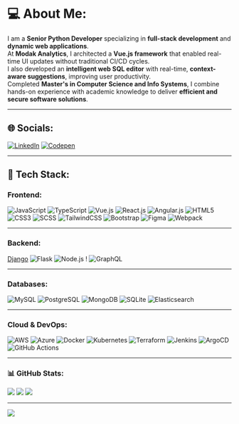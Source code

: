 # 💻 About Me:
I am a **Senior Python Developer** specializing in **full-stack development** and **dynamic web applications**.  
At **Modak Analytics**, I architected a **Vue.js framework** that enabled real-time UI updates without traditional CI/CD cycles.  
I also developed an **intelligent web SQL editor** with real-time, **context-aware suggestions**, improving user productivity.  
Completed **Master's in Computer Science and Info Systems**, I combine hands-on experience with academic knowledge to deliver **efficient and secure software solutions**.  


---

## 🌐 Socials:
[![LinkedIn](https://img.shields.io/badge/LinkedIn-%230077B5.svg?logo=linkedin&logoColor=white)](https://linkedin.com/in/naveen-chilakala)  [![Codepen](https://img.shields.io/badge/Codepen-000000?style=for-the-badge&logo=codepen&logoColor=white)](https://codepen.io/naveen-chilakala)  

---

## 🚀 Tech Stack:

### **Frontend:**
![JavaScript](https://img.shields.io/badge/javascript-%23323330.svg?style=for-the-badge&logo=javascript&logoColor=%23F7DF1E)  ![TypeScript](https://img.shields.io/badge/typescript-%23007ACC.svg?style=for-the-badge&logo=typescript&logoColor=white)  ![Vue.js](https://img.shields.io/badge/vue.js-%2335495e.svg?style=for-the-badge&logo=vuedotjs&logoColor=%234FC08D)  ![React.js](https://img.shields.io/badge/react-%2320232a.svg?style=for-the-badge&logo=react&logoColor=%2361DAFB)  ![Angular.js](https://img.shields.io/badge/angular-%23DD0031.svg?style=for-the-badge&logo=angular&logoColor=white)  ![HTML5](https://img.shields.io/badge/html5-%23E34F26.svg?style=for-the-badge&logo=html5&logoColor=white)  ![CSS3](https://img.shields.io/badge/css3-%231572B6.svg?style=for-the-badge&logo=css3&logoColor=white)  ![SCSS](https://img.shields.io/badge/scss-%23CC6699.svg?style=for-the-badge&logo=sass&logoColor=white)  ![TailwindCSS](https://img.shields.io/badge/tailwindcss-%2338B2AC.svg?style=for-the-badge&logo=tailwind-css&logoColor=white)  ![Bootstrap](https://img.shields.io/badge/bootstrap-%238511FA.svg?style=for-the-badge&logo=bootstrap&logoColor=white)  ![Figma](https://img.shields.io/badge/figma-%23F24E1E.svg?style=for-the-badge&logo=figma&logoColor=white)  ![Webpack](https://img.shields.io/badge/webpack-%238DD6F9.svg?style=for-the-badge&logo=webpack&logoColor=black)  

---

### **Backend:**
[Django](https://img.shields.io/badge/django-%23092E20.svg?style=for-the-badge&logo=django&logoColor=white)  ![Flask](https://img.shields.io/badge/flask-%23000.svg?style=for-the-badge&logo=flask&logoColor=white) ![Node.js](https://img.shields.io/badge/node.js-6DA55F?style=for-the-badge&logo=node.js&logoColor=white)  !  ![GraphQL](https://img.shields.io/badge/graphql-E10098.svg?style=for-the-badge&logo=graphql&logoColor=white)  

---

### **Databases:**
![MySQL](https://img.shields.io/badge/mysql-4479A1.svg?style=for-the-badge&logo=mysql&logoColor=white)  ![PostgreSQL](https://img.shields.io/badge/postgresql-%23316192.svg?style=for-the-badge&logo=postgresql&logoColor=white)  ![MongoDB](https://img.shields.io/badge/mongodb-%2347A248.svg?style=for-the-badge&logo=mongodb&logoColor=white)  ![SQLite](https://img.shields.io/badge/sqlite-%2307405e.svg?style=for-the-badge&logo=sqlite&logoColor=white)  ![Elasticsearch](https://img.shields.io/badge/elasticsearch-005571?style=for-the-badge&logo=elasticsearch)  

---

### **Cloud & DevOps:**
![AWS](https://img.shields.io/badge/AWS-%23FF9900.svg?style=for-the-badge&logo=amazonaws&logoColor=white)  ![Azure](https://img.shields.io/badge/Azure-%230072C6.svg?style=for-the-badge&logo=microsoftazure&logoColor=white)  ![Docker](https://img.shields.io/badge/docker-%230db7ed.svg?style=for-the-badge&logo=docker&logoColor=white)  ![Kubernetes](https://img.shields.io/badge/Kubernetes-%23326CE5.svg?style=for-the-badge&logo=kubernetes&logoColor=white)  ![Terraform](https://img.shields.io/badge/Terraform-%235835CC.svg?style=for-the-badge&logo=terraform&logoColor=white)  ![Jenkins](https://img.shields.io/badge/jenkins-%232C5263.svg?style=for-the-badge&logo=jenkins&logoColor=white)  ![ArgoCD](https://img.shields.io/badge/argo%20cd-%23121F1F.svg?style=for-the-badge&logo=argo&logoColor=white)  ![GitHub Actions](https://img.shields.io/badge/GitHub_Actions-2088FF?style=for-the-badge&logo=github-actions&logoColor=white)  

---

### **📊 GitHub Stats:**
![](https://github-readme-stats.vercel.app/api?username=ChilakalaNaveenKumar&theme=dark&hide_border=false&include_all_commits=false&count_private=false)  ![](https://github-readme-streak-stats.herokuapp.com/?user=ChilakalaNaveenKumar&theme=dark&hide_border=false)  ![](https://github-readme-stats.vercel.app/api/top-langs/?username=ChilakalaNaveenKumar&theme=dark&hide_border=false&layout=compact)  

---

[![](https://visitcount.itsvg.in/api?id=Chil1995&icon=6&color=12)](https://visitcount.itsvg.in)  

